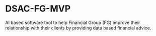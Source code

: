 # DSAC-FG-MVP
AI based software tool to help Financial Group (FG) improve their relationship with their clients by providing data based financial advice.

